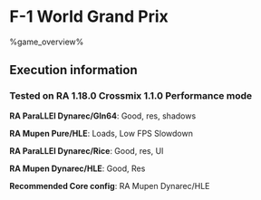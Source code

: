 # F-1 World Grand Prix 

%game_overview%

## Execution information

### Tested on RA 1.18.0 Crossmix 1.1.0 Performance mode

**RA ParaLLEl Dynarec/Gln64**: Good, res, shadows

**RA Mupen Pure/HLE**: Loads, Low FPS Slowdown

**RA ParaLLEl Dynarec/Rice**: Good, res, UI

**RA Mupen Dynarec/HLE**: Good, Res

**Recommended Core config**: RA Mupen Dynarec/HLE